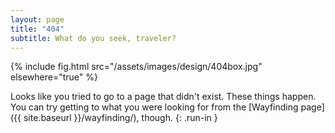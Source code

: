 ```yaml
---
layout: page
title: "404"
subtitle: What do you seek, traveler?
---
```


{% include fig.html src="/assets/images/design/404box.jpg" elsewhere="true" %}

Looks like you tried to go to a page that didn't exist. These things happen. You can try getting to what you were looking for from the [Wayfinding page]({{ site.baseurl }}/wayfinding/), though.
{: .run-in }

